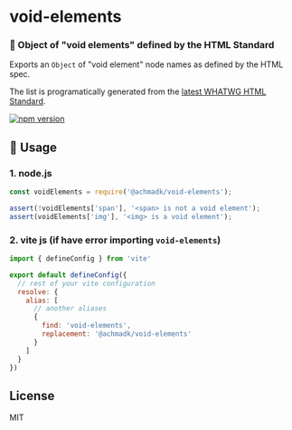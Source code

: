 void-elements
==============

### :memo: Object of "void elements" defined by the HTML Standard

Exports an `Object` of "void element" node names as defined by the HTML spec.

The list is programatically generated from the [latest WHATWG HTML Standard](https://html.spec.whatwg.org/multipage/syntax.html#void-elements).

[![npm version](https://img.shields.io/npm/v/void-elements.svg?style=flat)](https://www.npmjs.org/package/@achmadk/void-elements)

:wrench: Usage
-----
### 1. node.js
```js
const voidElements = require('@achmadk/void-elements');

assert(!voidElements['span'], '<span> is not a void element');
assert(voidElements['img'], '<img> is a void element');
```

### 2. vite js (if have error importing `void-elements`)
```js
import { defineConfig } from 'vite'

export default defineConfig({
  // rest of your vite configuration
  resolve: {
    alias: [
      // another aliases
      {
        find: 'void-elements',
        replacement: '@achmadk/void-elements'
      }
    ]
  }
})
```

License
-------

MIT
